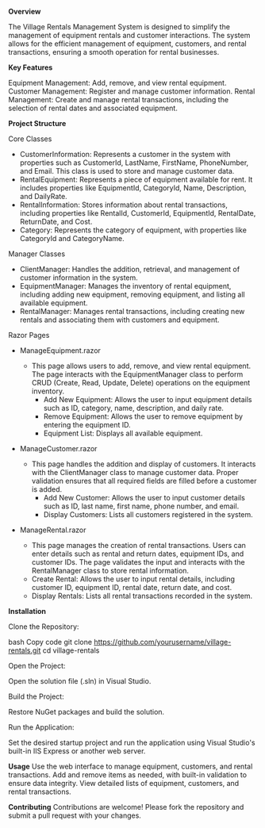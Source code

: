 **Overview**

The Village Rentals Management System is designed to simplify the management of equipment rentals and customer interactions. The system allows for the efficient management of equipment, customers, and rental transactions, ensuring a smooth operation for rental businesses.

**Key Features**

Equipment Management: Add, remove, and view rental equipment.
Customer Management: Register and manage customer information.
Rental Management: Create and manage rental transactions, including the selection of rental dates and associated equipment.

**Project Structure**

Core Classes
- CustomerInformation: Represents a customer in the system with properties such as CustomerId, LastName, FirstName, PhoneNumber, and Email. This class is used to store and manage customer data.
- RentalEquipment: Represents a piece of equipment available for rent. It includes properties like EquipmentId, CategoryId, Name, Description, and DailyRate.
- RentalInformation: Stores information about rental transactions, including properties like RentalId, CustomerId, EquipmentId, RentalDate, ReturnDate, and Cost.
- Category: Represents the category of equipment, with properties like CategoryId and CategoryName.

Manager Classes
- ClientManager: Handles the addition, retrieval, and management of customer information in the system.
- EquipmentManager: Manages the inventory of rental equipment, including adding new equipment, removing equipment, and listing all available equipment.
- RentalManager: Manages rental transactions, including creating new rentals and associating them with customers and equipment.

Razor Pages
- ManageEquipment.razor
  - This page allows users to add, remove, and view rental equipment. The page interacts with the EquipmentManager class to perform CRUD (Create, Read, Update, Delete) operations on the equipment inventory.
    - Add New Equipment: Allows the user to input equipment details such as ID, category, name, description, and daily rate.
    - Remove Equipment: Allows the user to remove equipment by entering the equipment ID.
    - Equipment List: Displays all available equipment.

- ManageCustomer.razor
  - This page handles the addition and display of customers. It interacts with the ClientManager class to manage customer data. Proper validation ensures that all required fields are filled before a customer is added.
    - Add New Customer: Allows the user to input customer details such as ID, last name, first name, phone number, and email.
    - Display Customers: Lists all customers registered in the system.

- ManageRental.razor
  - This page manages the creation of rental transactions. Users can enter details such as rental and return dates, equipment IDs, and customer IDs. The page validates the input and interacts with the RentalManager class to store rental information.
  - Create Rental: Allows the user to input rental details, including customer ID, equipment ID, rental date, return date, and cost.
  - Display Rentals: Lists all rental transactions recorded in the system.

**Installation**

Clone the Repository:

bash
Copy code
git clone https://github.com/yourusername/village-rentals.git
cd village-rentals

Open the Project:

Open the solution file (.sln) in Visual Studio.

Build the Project:

Restore NuGet packages and build the solution.

Run the Application:

Set the desired startup project and run the application using Visual Studio's built-in IIS Express or another web server.

**Usage**
Use the web interface to manage equipment, customers, and rental transactions.
Add and remove items as needed, with built-in validation to ensure data integrity.
View detailed lists of equipment, customers, and rental transactions.

**Contributing**
Contributions are welcome! Please fork the repository and submit a pull request with your changes.

